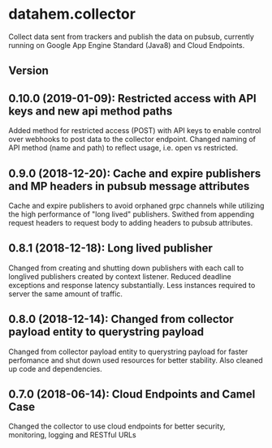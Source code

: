 # datahem.collector

Collect data sent from trackers and publish the data on pubsub, currently running on Google App Engine Standard (Java8) and Cloud Endpoints.

## Version
## 0.10.0 (2019-01-09): Restricted access with API keys and new api method paths
Added method for restricted access (POST) with API keys to enable control over webhooks to post data to the collector endpoint.
Changed naming of API method (name and path) to reflect usage, i.e. open vs restricted.

## 0.9.0 (2018-12-20): Cache and expire publishers and MP headers in pubsub message attributes
Cache and expire publishers to avoid orphaned grpc channels while utilizing the high performance of "long lived" publishers.
Swithed from appending request headers to request body to adding headers to pubsub attributes.

## 0.8.1 (2018-12-18): Long lived publisher
Changed from creating and shutting down publishers with each call to longlived publishers created by context listener. Reduced deadline exceptions and response latency substantially. Less instances required to server the same amount of traffic.

## 0.8.0 (2018-12-14): Changed from collector payload entity to querystring payload
Changed from collector payload entity to querystring payload for faster perfomance and shut down used resources for better stability. Also cleaned up code and dependencies.

## 0.7.0 (2018-06-14): Cloud Endpoints and Camel Case
Changed the collector to use cloud endpoints for better security, monitoring, logging and RESTful URLs